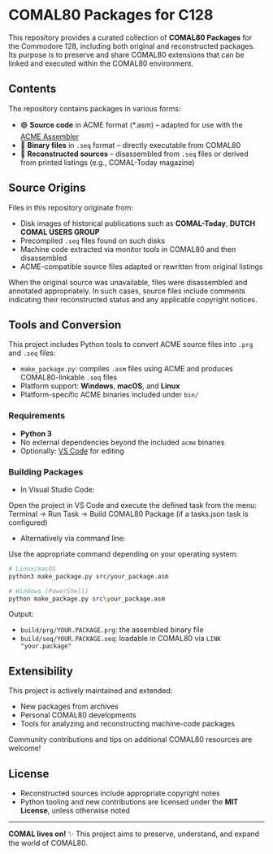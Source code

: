 # COMAL80 Packages for C128

This repository provides a curated collection of **COMAL80 Packages** for the Commodore 128, including both original and reconstructed packages. Its purpose is to preserve and share COMAL80 extensions that can be linked and executed within the COMAL80 environment.

## Contents

The repository contains packages in various forms:

- 🟢 **Source code** in ACME format (*.asm) – adapted for use with the [ACME Assembler](https://github.com/meonwax/acme)
- 🔵 **Binary files** in `.seq` format – directly executable from COMAL80
- 🔁 **Reconstructed sources** – disassembled from `.seq` files or derived from printed listings (e.g., COMAL-Today magazine)

## Source Origins

Files in this repository originate from:

- Disk images of historical publications such as **COMAL-Today**, **DUTCH COMAL USERS GROUP**
- Precompiled `.seq` files found on such disks
- Machine code extracted via monitor tools in COMAL80 and then disassembled
- ACME-compatible source files adapted or rewritten from original listings

When the original source was unavailable, files were disassembled and annotated appropriately. In such cases, source files include comments indicating their reconstructed status and any applicable copyright notices.

## Tools and Conversion

This project includes Python tools to convert ACME source files into `.prg` and `.seq` files:

- `make_package.py`: compiles `.asm` files using ACME and produces COMAL80-linkable `.seq` files
- Platform support: **Windows**, **macOS**, and **Linux**
- Platform-specific ACME binaries included under `bin/`

### Requirements

- **Python 3**
- No external dependencies beyond the included `acme` binaries
- Optionally: [VS Code](https://code.visualstudio.com/) for editing

### Building Packages

- In Visual Studio Code:

Open the project in VS Code and execute the defined task from the menu:
Terminal → Run Task → Build COMAL80 Package
(if a tasks.json task is configured)

- Alternatively via command line:

Use the appropriate command depending on your operating system:

```bash
# Linux/macOS
python3 make_package.py src/your_package.asm

# Windows (PowerShell)
python make_package.py src\your_package.asm
```

Output:

- `build/prg/YOUR.PACKAGE.prg`: the assembled binary file
- `build/seq/YOUR.PACKAGE.seq`: loadable in COMAL80 via `LINK "your.package"`


## Extensibility

This project is actively maintained and extended:

- New packages from archives
- Personal COMAL80 developments
- Tools for analyzing and reconstructing machine-code packages

Community contributions and tips on additional COMAL80 resources are welcome!

## License

- Reconstructed sources include appropriate copyright notes
- Python tooling and new contributions are licensed under the **MIT License**, unless otherwise noted

---

**COMAL lives on!** ✨ This project aims to preserve, understand, and expand the world of COMAL80.
